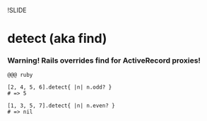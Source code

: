 !SLIDE

# detect (aka find) #

### Warning! Rails overrides find for ActiveRecord proxies!

    @@@ ruby

    [2, 4, 5, 6].detect{ |n| n.odd? }
    # => 5

    [1, 3, 5, 7].detect{ |n| n.even? }
    # => nil

